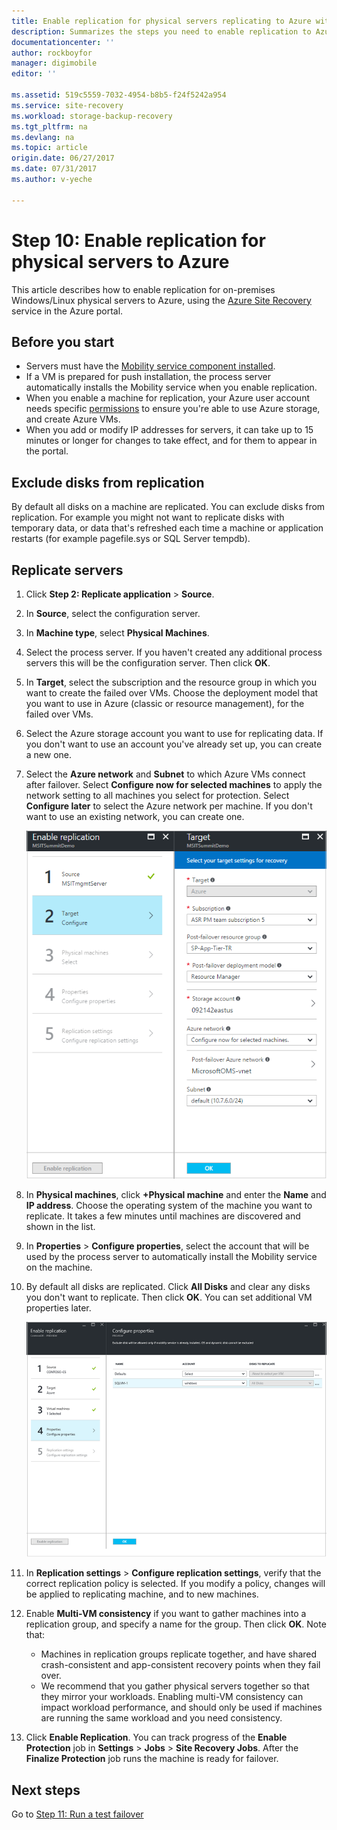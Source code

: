 ```yaml
---
title: Enable replication for physical servers replicating to Azure with Azure Site Recovery| Azure
description: Summarizes the steps you need to enable replication to Azure for physical servers, using the Azure Site Recovery service
documentationcenter: ''
author: rockboyfor
manager: digimobile
editor: ''

ms.assetid: 519c5559-7032-4954-b8b5-f24f5242a954
ms.service: site-recovery
ms.workload: storage-backup-recovery
ms.tgt_pltfrm: na
ms.devlang: na
ms.topic: article
origin.date: 06/27/2017
ms.date: 07/31/2017
ms.author: v-yeche

---
```

# Step 10: Enable replication for physical servers to Azure

This article describes how to enable replication for on-premises Windows/Linux physical servers to Azure, using the [Azure Site Recovery](site-recovery-overview.md) service in the Azure portal.

## Before you start

- Servers must have the [Mobility service component installed](physical-walkthrough-install-mobility.md).
- If a VM is prepared for push installation, the process server automatically installs the Mobility service when you enable replication.
- When you enable a machine for replication, your Azure user account needs specific [permissions](site-recovery-role-based-linked-access-control.md#permissions-required-to-enable-replication-for-new-virtual-machines) to ensure you're able to use Azure storage, and create Azure VMs.
- When you add or modify IP addresses for servers, it can take up to 15 minutes or longer for changes to take effect, and for them to appear in the portal.

## Exclude disks from replication

By default all disks on a machine are replicated. You can exclude disks from replication. For example you might not want to replicate disks with temporary data, or data that's refreshed each time a machine or application restarts (for example pagefile.sys or SQL Server tempdb).
<!-- Not Avaible  [Learn more](site-recovery-exclude-disk.md) -->

## Replicate servers

1. Click **Step 2: Replicate application** > **Source**.
2. In **Source**, select the configuration server.
3. In **Machine type**, select **Physical Machines**.
4. Select the process server. If you haven't created any additional process servers this will be the configuration server. Then click **OK**.
5. In **Target**, select the subscription and the resource group in which you want to create the failed over VMs. Choose the deployment model that you want to use in Azure (classic or resource management), for the failed over VMs.
6. Select the Azure storage account you want to use for replicating data. If you don't want to use an account you've already set up, you can create a new one.
7. Select the **Azure network** and **Subnet** to which Azure VMs connect after failover. Select **Configure now for selected machines** to apply the network setting to all machines you select for protection. Select **Configure later** to select the Azure network per machine. If you don't want to use an existing network, you can create one.

    ![Enable replication](./media/physical-walkthrough-enable-replication/targetsettings.png)

8. In **Physical machines**, click **+Physical machine** and enter the **Name** and **IP address**. Choose the operating system of the machine you want to replicate. It takes a few minutes until machines are discovered and shown in the list.
9. In **Properties** > **Configure properties**, select the account that will be used by the process server to automatically install the Mobility service on the machine.
10. By default all disks are replicated. Click **All Disks** and clear any disks you don't want to replicate. Then click **OK**. You can set additional VM properties later.

    ![Enable replication](./media/physical-walkthrough-enable-replication/enable-replication6.png)
11. In **Replication settings** > **Configure replication settings**, verify that the correct replication policy is selected. If you modify a policy, changes will be applied to replicating machine, and to new machines.
12. Enable **Multi-VM consistency** if you want to gather machines into a replication group, and specify a name for the group. Then click **OK**. Note that:

    * Machines in replication groups replicate together, and have shared crash-consistent and app-consistent recovery points when they fail over.
    * We recommend that you gather physical servers together so that they mirror your workloads. Enabling multi-VM consistency can impact workload performance, and should only be used if machines are running the same workload and you need consistency.

13. Click **Enable Replication**. You can track progress of the **Enable Protection** job in **Settings** > **Jobs** > **Site Recovery Jobs**. After the **Finalize Protection** job runs the machine is ready for failover.

## Next steps

Go to [Step 11: Run a test failover](physical-walkthrough-test-failover.md)

<!--Update_Description: new article about walkthrought enable replication from physical to azure -->